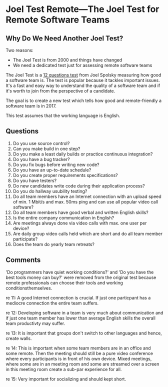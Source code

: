 # Joel Test Remote—The Joel Test for Remote Software Teams
## Why Do We Need Another Joel Test?
Two reasons:
- The Joel Test is from 2000 and things have changed
- We need a dedicated test just for assessing remote software teams

The Joel Test is a [12 questions test](https://www.joelonsoftware.com/2000/08/09/the-joel-test-12-steps-to-better-code/) from Joel Spolsky measuring how good a software team is. The test is popular because it tackles important issues. It's a fast and easy way to understand the quality of a software team and if it's worth to join from the perspective of a candidate. 

The goal is to create a new test which tells how good and remote-friendly a software team is in 2017.

This test assumes that the working language is English.

## Questions
1. Do you use source control?
2. Can you make build in one step?
3. Do you make a least daily builds or practice continuous integration?
4. Do you have a bug tracker?
5. Do you fix bugs before writing new code?
6. Do you have an up-to-date schedule?
7. Do you create proper requirements specifications?
8. Do you have testers?
9. Do new candidates write code during their application process?
10. Do you do hallway usubility testing?
11. Do all team members have an Internet connection with an upload speed of min. 1 Mbit/s and max. 50ms ping and can use all popular video call software?
12. Do all team members have good verbal and written English skills?
13. Is the entire company communication in English?
14. Are meetings always done via video calls with max. one user per device?
15. Are daily group video calls held which are short and do all team member participate?
16. Does the team do yearly team retreats?

## Comments
'Do programmers have quiet working conditions?' and 'Do you have the best tools money can buy?' were removed from the original test because remote professionals can choose their tools and working conditionsthemselves.

re 11: A good Internet connection is crucial. If just one particpant has a mediocre connection the entire team suffers.

re 12: Developing software in a team is very much about communication and if just one team member has lower than average English skills the overall team productivty may suffer.

re 13: It is important that groups don't switch to other languages and hence, create walls.

re 14: This is important when some team members are in an office and some remote. Then the meeting should still be a pure video conference where every participants is in front of his own device. Mixed meetings, where some are in an meeting room and some are streamed over a screen in this meeting room create a sub-par experience for all.

re 15: Very important for socializing and should kept short.
